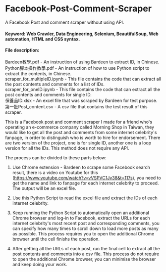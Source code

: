 # Facebook-Post-Comment-Scraper
A Facebook Post and comment scraper without using API.

#### Keyword: Web Crawler, Data Engineering, Selenium, BeautifulSoup, Web automation, HTML and CSS syntax.  

#### File description:
Bardeen教學.pdf - An instruction of using Bardeen to extract ID, in Chinese.    
Python腳本操作教學.pdf - An instruction of how to use Python script to extract the contents, in Chinese.      
scraper_for_multipleID.ipynb - This file contains the code that can extract all the post contents and comments for a list of IDs.     
scraper_for_oneID.ipynb - This file contains the code that can extract all the post contents and comments for single ID.      
保養品ID.xlsx - An excel file that was scraped by Bardeen for test purpose.      
第一批Post_content.csv - A csv file that contains the test result of this scraper.       

This is a Facebook post and comment scraper I made for a friend who's operating an e-commerce company called Morning Shop in Taiwan, they would like to get all the post and comments from some internet celebrity's fanpage, in order to distinguish who is worth to hire for endorsement.
There are two version of the project, one is for single ID, another one is a loop version for all the IDs. This method does not require any API.

The process can be divided to these parts below:
1. Use Chrome extension - Bardeen to scrape some Facebook search result, there is a video on Youtube for this (https://www.youtube.com/watch?v=vVSPVC1Jv38&t=117s), you need to get the name and link to fanpage for each internet celebrity to proceed. The output will be an excel file.

2. Use this Python Script to read the excel file and extract the IDs of each internet celebrity.

3. Keep running the Python Script to automatically open an additional Chrome browser and log-in to Facebook, extract the URLs for each internet celebrity's most recent post and corresponding comments, you can specify how many times to scroll down to load more posts as many as possible. This process requires you to open the additional Chrome browser until the cell finishs the operation.

4. After getting all the URLs of each post, run the final cell to extract all the post contents and comments into a csv file. This process do not require to open the additional Chrome browser, you can minimise the browser and keep doing your work. 
